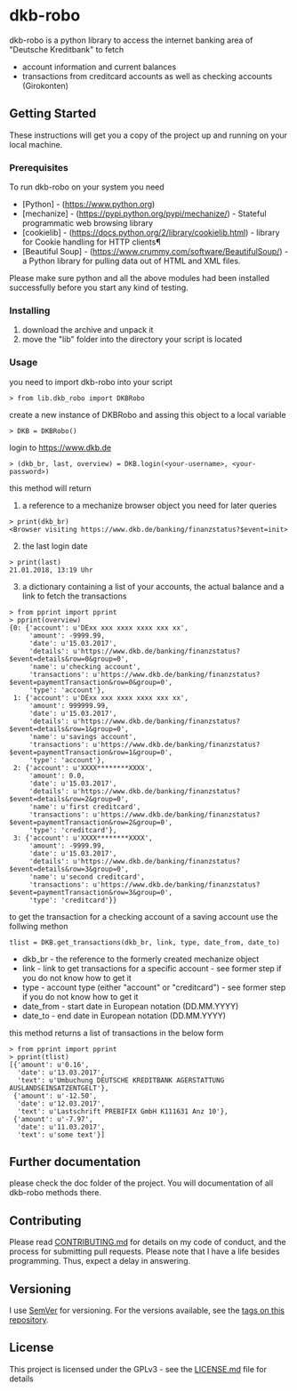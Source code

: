 # dkb-robo

dkb-robo is a python library to access the internet banking area of  "Deutsche Kreditbank" to fetch 
- account information and current balances
- transactions from creditcard accounts as well as checking accounts (Girokonten)

## Getting Started

These instructions will get you a copy of the project up and running on your local machine.

### Prerequisites

To run dkb-robo on your system you need

* [Python] - (https://www.python.org)
* [mechanize] - (https://pypi.python.org/pypi/mechanize/) - Stateful programmatic web browsing library
* [cookielib] - (https://docs.python.org/2/library/cookielib.html) - library for Cookie handling for HTTP clients¶
* [Beautiful Soup]  - (https://www.crummy.com/software/BeautifulSoup/) - a Python library for pulling data out of HTML and XML files.

Please make sure python and all the above modules had been installed successfully before you start any kind of testing.

### Installing

1. download the archive and unpack it
2. move the "lib" folder into the directory your script is located

### Usage

you need to import dkb-robo into your script
```
> from lib.dkb_robo import DKBRobo
``` 

create a new instance of DKBRobo and assing this object to a local variable
```
> DKB = DKBRobo()
```

login to https://www.dkb.de

```
> (dkb_br, last, overview) = DKB.login(<your-username>, <your-password>)
```
this method will return 
1. a reference to a mechanize browser object you need for later queries
```
> print(dkb_br)
<Browser visiting https://www.dkb.de/banking/finanzstatus?$event=init>
```    
2. the last login date
```
> print(last)
21.01.2018, 13:19 Uhr
```
3. a dictionary containing a list of your accounts, the actual balance and a link to fetch the transactions 
```
> from pprint import pprint
> pprint(overview)
{0: {'account': u'DExx xxx xxxx xxxx xxx xx',
     'amount': -9999.99,
     'date': u'15.03.2017',
     'details': u'https://www.dkb.de/banking/finanzstatus?$event=details&row=0&group=0',
     'name': u'checking account',
     'transactions': u'https://www.dkb.de/banking/finanzstatus?$event=paymentTransaction&row=0&group=0',
     'type': 'account'},
 1: {'account': u'DExx xxx xxxx xxxx xxx xx',
     'amount': 999999.99,
     'date': u'15.03.2017',
     'details': u'https://www.dkb.de/banking/finanzstatus?$event=details&row=1&group=0',
     'name': u'savings account',
     'transactions': u'https://www.dkb.de/banking/finanzstatus?$event=paymentTransaction&row=1&group=0',
     'type': 'account'},
 2: {'account': u'XXXX********XXXX',
     'amount': 0.0,
     'date': u'15.03.2017',
     'details': u'https://www.dkb.de/banking/finanzstatus?$event=details&row=2&group=0',
     'name': u'first creditcard',
     'transactions': u'https://www.dkb.de/banking/finanzstatus?$event=paymentTransaction&row=2&group=0',
     'type': 'creditcard'},
 3: {'account': u'XXXX********XXXX',
     'amount': -9999.99,
     'date': u'15.03.2017',
     'details': u'https://www.dkb.de/banking/finanzstatus?$event=details&row=3&group=0',
     'name': u'second creditcard',
     'transactions': u'https://www.dkb.de/banking/finanzstatus?$event=paymentTransaction&row=3&group=0',
     'type': 'creditcard'}}
```

to get the transaction for a checking account of a saving account use the follwing methon
```
tlist = DKB.get_transactions(dkb_br, link, type, date_from, date_to)
```
* dkb_br - the reference to the formerly created mechanize object
* link - link to get transactions for a specific account - see former step if you do not know how to get it
* type - account type (either "account" or "creditcard") - see former step if you do not know how to get it
* date_from - start date in European notation (DD.MM.YYYY)
* date_to   - end date in European notation (DD.MM.YYYY)

this method returns a list of transactions in the below form
```
> from pprint import pprint
> pprint(tlist)
[{'amount': u'0.16',
  'date': u'13.03.2017',
  'text': u'Umbuchung DEUTSCHE KREDITBANK AGERSTATTUNG AUSLANDSEINSATZENTGELT'},
 {'amount': u'-12.50',
  'date': u'12.03.2017',
  'text': u'Lastschrift PREBIFIX GmbH K111631 Anz 10'},
 {'amount': u'-7.97',
  'date': u'11.03.2017',
  'text': u'some text'}]
```

## Further documentation
please check the doc folder of the project. You will documentation of all dkb-robo methods there.

## Contributing

Please read [CONTRIBUTING.md](CONTRIBUTING.md) for details on my code of conduct, and the process for submitting pull requests.
Please note that I have a life besides programming. Thus, expect a delay in answering.

## Versioning

I use [SemVer](http://semver.org/) for versioning. For the versions available, see the [tags on this repository](https://github.com/grindsa/dkb-robo/tags). 

## License

This project is licensed under the GPLv3 - see the [LICENSE.md](LICENSE.md) file for details